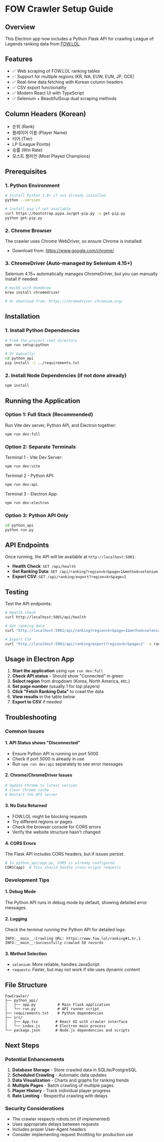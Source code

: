 # FOW Crawler Setup Guide

## Overview
This Electron app now includes a Python Flask API for crawling League of Legends ranking data from [FOW.LOL](https://www.fow.lol/ranking#1,kr,1).

## Features
- ✅ Web scraping of FOW.LOL ranking tables
- ✅ Support for multiple regions (KR, NA, EUW, EUN, JP, OCE)
- ✅ Real-time data fetching with Korean column headers
- ✅ CSV export functionality
- ✅ Modern React UI with TypeScript
- ✅ Selenium + BeautifulSoup dual scraping methods

## Column Headers (Korean)
- 순위 (Rank)
- 플레이어 이름 (Player Name)
- 티어 (Tier)
- LP (League Points)
- 승률 (Win Rate)
- 모스트 챔피언 (Most Played Champions)

## Prerequisites

### 1. Python Environment
```bash
# Install Python 3.8+ if not already installed
python --version

# Install pip if not available
curl https://bootstrap.pypa.io/get-pip.py -o get-pip.py
python get-pip.py
```

### 2. Chrome Browser
The crawler uses Chrome WebDriver, so ensure Chrome is installed:
- Download from: https://www.google.com/chrome/

### 3. ChromeDriver (Auto-managed by Selenium 4.15+)
Selenium 4.15+ automatically manages ChromeDriver, but you can manually install if needed:
```bash
# macOS with Homebrew
brew install chromedriver

# Or download from: https://chromedriver.chromium.org/
```

## Installation

### 1. Install Python Dependencies
```bash
# From the project root directory
npm run setup:python

# Or manually:
cd python_api
pip install -r ../requirements.txt
```

### 2. Install Node Dependencies (if not done already)
```bash
npm install
```

## Running the Application

### Option 1: Full Stack (Recommended)
Run Vite dev server, Python API, and Electron together:
```bash
npm run dev:full
```

### Option 2: Separate Terminals
Terminal 1 - Vite Dev Server:
```bash
npm run dev:vite
```

Terminal 2 - Python API:
```bash
npm run dev:api
```

Terminal 3 - Electron App:
```bash
npm run dev:electron
```

### Option 3: Python API Only
```bash
cd python_api
python run.py
```

## API Endpoints

Once running, the API will be available at `http://localhost:5001`:

- **Health Check**: `GET /api/health`
- **Get Ranking Data**: `GET /api/ranking?region=kr&page=1&method=selenium`
- **Export CSV**: `GET /api/ranking/export?region=kr&page=1`

## Testing

Test the API endpoints:

```bash
# Health check
curl http://localhost:5001/api/health

# Get ranking data
curl "http://localhost:5001/api/ranking?region=kr&page=1&method=selenium"

# Export CSV
curl "http://localhost:5001/api/ranking/export?region=kr&page=1" -o ranking.csv
```

## Usage in Electron App

1. **Start the application** using `npm run dev:full`
2. **Check API status** - Should show "Connected" in green
3. **Select region** from dropdown (Korea, North America, etc.)
4. **Set page number** (usually 1 for top players)
5. **Click "Fetch Ranking Data"** to crawl the data
6. **View results** in the table below
7. **Export to CSV** if needed

## Troubleshooting

### Common Issues

#### 1. API Status shows "Disconnected"
- Ensure Python API is running on port 5000
- Check if port 5000 is already in use
- Run `npm run dev:api` separately to see error messages

#### 2. Chrome/ChromeDriver Issues
```bash
# Update Chrome to latest version
# Clear Chrome cache
# Restart the API server
```

#### 3. No Data Returned
- FOW.LOL might be blocking requests
- Try different regions or pages
- Check the browser console for CORS errors
- Verify the website structure hasn't changed

#### 4. CORS Errors
The Flask API includes CORS headers, but if issues persist:
```python
# In python_api/app.py, CORS is already configured
CORS(app)  # This should handle cross-origin requests
```

### Development Tips

#### 1. Debug Mode
The Python API runs in debug mode by default, showing detailed error messages.

#### 2. Logging
Check the terminal running the Python API for detailed logs:
```
INFO:__main__:Crawling URL: https://www.fow.lol/ranking#1,kr,1
INFO:__main__:Successfully crawled 50 records
```

#### 3. Method Selection
- `selenium`: More reliable, handles JavaScript
- `requests`: Faster, but may not work if site uses dynamic content

## File Structure
```
FowCrawler/
├── python_api/
│   ├── app.py          # Main Flask application
│   └── run.py          # API runner script
├── requirements.txt    # Python dependencies
├── src/
│   ├── App.tsx        # React UI with crawler interface
│   └── index.js       # Electron main process
└── package.json       # Node.js dependencies and scripts
```

## Next Steps

### Potential Enhancements
1. **Database Storage** - Store crawled data in SQLite/PostgreSQL
2. **Scheduled Crawling** - Automatic data updates
3. **Data Visualization** - Charts and graphs for ranking trends
4. **Multiple Pages** - Batch crawling of multiple pages
5. **Player History** - Track individual player progress
6. **Rate Limiting** - Respectful crawling with delays

### Security Considerations
- The crawler respects robots.txt (if implemented)
- Uses appropriate delays between requests
- Includes proper User-Agent headers
- Consider implementing request throttling for production use 